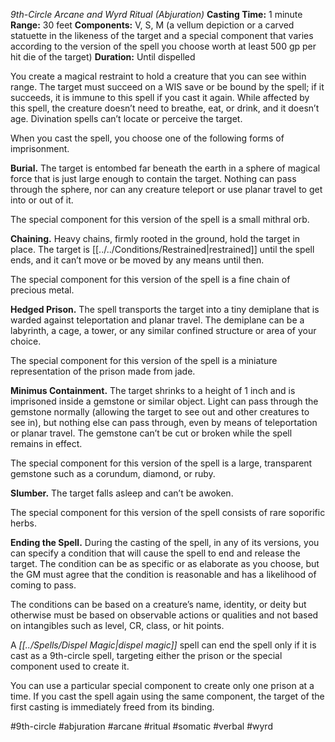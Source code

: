 *9th-Circle Arcane and Wyrd Ritual (Abjuration)*
**Casting Time:** 1 minute
**Range:** 30 feet
**Components:** V, S, M (a vellum depiction or a carved statuette in the likeness of the target and a special component that varies according to the version of the spell you choose worth at least 500 gp per hit die of the target)
**Duration:** Until dispelled

You create a magical restraint to hold a creature that you can see within range. The target must succeed on a WIS save or be bound by the spell; if it succeeds, it is immune to this spell if you cast it again. While affected by this spell, the creature doesn’t need to breathe, eat, or drink, and it doesn’t age. Divination spells can’t locate or perceive the target.

When you cast the spell, you choose one of the following forms of imprisonment.

**Burial.** The target is entombed far beneath the earth in a sphere of magical force that is just large enough to contain the target. Nothing can pass through the sphere, nor can any creature teleport or use planar travel to get into or out of it.

The special component for this version of the spell is a small mithral orb.

**Chaining.** Heavy chains, firmly rooted in the ground, hold the target in place. The target is [[../../Conditions/Restrained|restrained]] until the spell ends, and it can’t move or be moved by any means until then.

The special component for this version of the spell is a fine chain of precious metal.

**Hedged Prison.** The spell transports the target into a tiny demiplane that is warded against teleportation and planar travel. The demiplane can be a labyrinth, a cage, a tower, or any similar confined structure or area of your choice.

The special component for this version of the spell is a miniature representation of the prison made from jade.

**Minimus Containment.** The target shrinks to a height of 1 inch and is imprisoned inside a gemstone or similar object. Light can pass through the gemstone normally (allowing the target to see out and other creatures to see in), but nothing else can pass through, even by means of teleportation or planar travel. The gemstone can’t be cut or broken while the spell remains in effect.

The special component for this version of the spell is a large, transparent gemstone such as a corundum, diamond, or ruby.

**Slumber.** The target falls asleep and can’t be awoken.

The special component for this version of the spell consists of rare soporific herbs.

**Ending the Spell.** During the casting of the spell, in any of its versions, you can specify a condition that will cause the spell to end and release the target. The condition can be as specific or as elaborate as you choose, but the GM must agree that the condition is reasonable and has a likelihood of coming to pass.

The conditions can be based on a creature’s name, identity, or deity but otherwise must be based on observable actions or qualities and not based on intangibles such as level, CR, class, or hit points.

A *[[../Spells/Dispel Magic|dispel magic]]* spell can end the spell only if it is cast as a 9th-circle spell, targeting either the prison or the special component used to create it.

You can use a particular special component to create only one prison at a time. If you cast the spell again using the same component, the target of the first casting is immediately freed from its binding.

#9th-circle #abjuration #arcane #ritual #somatic #verbal #wyrd
